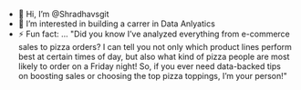 - 👋 Hi, I’m @Shradhavsgit
- 👀 I’m interested in building a carrer in Data Anlyatics
- ⚡ Fun fact: ... "Did you know I’ve analyzed everything from e-commerce sales to pizza orders? I can tell you not only which product lines perform best at certain times of day, but also what kind of pizza people are most likely to order on a Friday night! So, if you ever need data-backed tips on boosting sales or choosing the top pizza toppings, I’m your person!"

<!---
Shradhavsgit/Shradhavsgit is a ✨ special ✨ repository because its `README.md` (this file) appears on your GitHub profile.
You can click the Preview link to take a look at your changes.
--->
